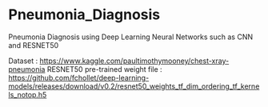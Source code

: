 # Pneumonia_Diagnosis
Pneumonia Diagnosis using Deep Learning Neural Networks such as CNN and RESNET50

Dataset : https://www.kaggle.com/paultimothymooney/chest-xray-pneumonia
RESNET50 pre-trained weight file : https://github.com/fchollet/deep-learning-models/releases/download/v0.2/resnet50_weights_tf_dim_ordering_tf_kernels_notop.h5
